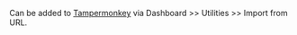 Can be added to [Tampermonkey](https://www.tampermonkey.net/) via Dashboard >> Utilities >> Import from URL.
